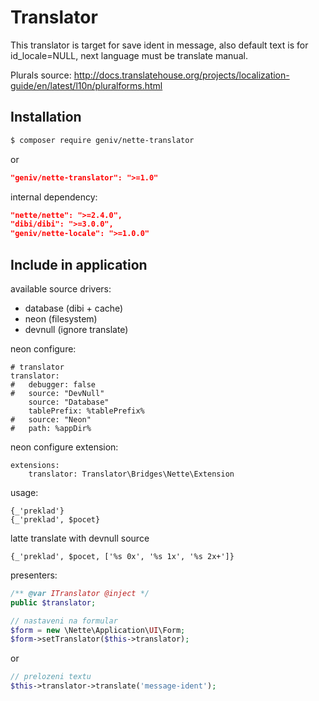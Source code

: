 Translator
==========

This translator is target for save ident in message, also default text is for id_locale=NULL, 
next language must be translate manual.

Plurals source: http://docs.translatehouse.org/projects/localization-guide/en/latest/l10n/pluralforms.html

Installation
------------

```sh
$ composer require geniv/nette-translator
```
or
```json
"geniv/nette-translator": ">=1.0"
```

internal dependency:
```json
"nette/nette": ">=2.4.0",
"dibi/dibi": ">=3.0.0",
"geniv/nette-locale": ">=1.0.0"
```

Include in application
----------------------

available source drivers:
- database (dibi + cache)
- neon (filesystem)
- devnull (ignore translate)

neon configure:
```neon
# translator
translator:
#   debugger: false
#   source: "DevNull"
    source: "Database"
    tablePrefix: %tablePrefix%
#   source: "Neon"
#   path: %appDir%
```

neon configure extension:
```neon
extensions:
    translator: Translator\Bridges\Nette\Extension
```

usage:
```latte
{_'preklad'}
{_'preklad', $pocet}
```

latte translate with devnull source
```latte
{_'preklad', $pocet, ['%s 0x', '%s 1x', '%s 2x+']}
```

presenters:
```php
/** @var ITranslator @inject */
public $translator;

// nastaveni na formular
$form = new \Nette\Application\UI\Form;
$form->setTranslator($this->translator);
```
or
```php
// prelozeni textu
$this->translator->translate('message-ident');
```

